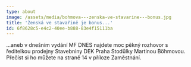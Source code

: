 ```yaml
---
type: about
image: /assets/media/bohmova---zenska-ve-stavarine---bonus.jpg
title: 'Ženská ve stavařině je bonus...'
id: 6f8628c5-e4c2-40ee-b888-83e4f15111ba
---
```

<p>...aneb v dnešním vydání MF
DNES najdete moc pěkný rozhovor s ředitelkou prodejny Stavebniny DEK Praha
Stodůlky Martinou Böhmovou. Přečíst si ho můžete na straně 14 v příloze
Zaměstnání.
</p>